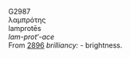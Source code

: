 G2987  
λαμπρότης  
lamprotēs  
*lam-prot‘-ace*  
From [2896](g2896) *brilliancy:* - brightness.  
